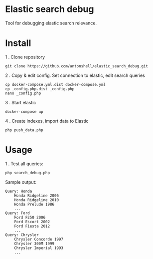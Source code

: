 # Elastic search debug

Tool for debugging elastic search relevance.

# Install

1 . Clone repository
 
```
git clone https://github.com/antonshell/elastic_search_debug.git
```

2 . Copy & edit config. Set connection to elastic, edit search queries

```
cp docker-compose.yml.dist docker-compose.yml
cp _config.php.dist _config.php
nano _config.php
```

3 . Start elastic 

```
docker-compose up
```

4 . Create indexes, import data to Elastic 

```
php push_data.php
```

# Usage

1 . Test all queries:

```
php search_debug.php
```

Sample output:

```
Query: Honda
	Honda Ridgeline 2006
	Honda Ridgeline 2010
	Honda Prelude 1986
	...
Query: Ford
	Ford F250 2006
	Ford Escort 2002
	Ford Fiesta 2012
	...
Query: Chrysler
	Chrysler Concorde 1997
	Chrysler 300M 1999
	Chrysler Imperial 1993
	...
```
